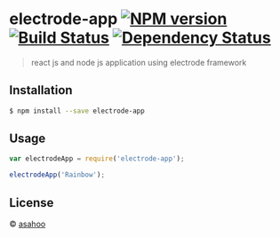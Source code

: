 # electrode-app [![NPM version][npm-image]][npm-url] [![Build Status][travis-image]][travis-url] [![Dependency Status][daviddm-image]][daviddm-url]
> react js and node js application using electrode framework

## Installation

```sh
$ npm install --save electrode-app
```

## Usage

```js
var electrodeApp = require('electrode-app');

electrodeApp('Rainbow');
```
## License

 © [asahoo]()


[npm-image]: https://badge.fury.io/js/electrode-app.svg
[npm-url]: https://npmjs.org/package/electrode-app
[travis-image]: https://travis-ci.org/asahoo/electrode-app.svg?branch=master
[travis-url]: https://travis-ci.org/asahoo/electrode-app
[daviddm-image]: https://david-dm.org/asahoo/electrode-app.svg?theme=shields.io
[daviddm-url]: https://david-dm.org/asahoo/electrode-app
